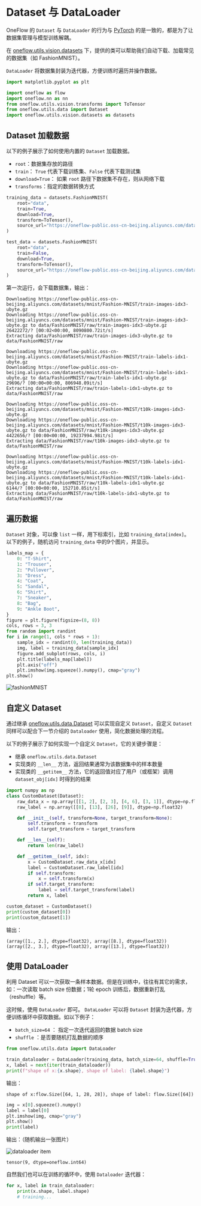 # Dataset 与 DataLoader

OneFlow 的 `Dataset` 与 `DataLoader` 的行为与 [PyTorch](https://pytorch.org/tutorials/beginner/basics/data_tutorial.html) 的是一致的，都是为了让数据集管理与模型训练解耦。

在 [oneflow.utils.vision.datasets](https://oneflow.readthedocs.io/en/master/utils.html#module-oneflow.utils.vision.datasets) 下，提供的类可以帮助我们自动下载、加载常见的数据集（如 FashionMNIST）。

`DataLoader` 将数据集封装为迭代器，方便训练时遍历并操作数据。

```python
import matplotlib.pyplot as plt

import oneflow as flow
import oneflow.nn as nn
from oneflow.utils.vision.transforms import ToTensor
from oneflow.utils.data import Dataset
import oneflow.utils.vision.datasets as datasets
```

## Dataset 加载数据

以下的例子展示了如何使用内置的 `Dataset` 加载数据。

- `root`：数据集存放的路径
- `train`： `True` 代表下载训练集、`False` 代表下载测试集
- `download=True`： 如果 `root` 路径下数据集不存在，则从网络下载
- `transforms`：指定的数据转换方式


```python
training_data = datasets.FashionMNIST(
    root="data",
    train=True,
    download=True,
    transform=ToTensor(),
    source_url="https://oneflow-public.oss-cn-beijing.aliyuncs.com/datasets/mnist/Fashion-MNIST/",
)

test_data = datasets.FashionMNIST(
    root="data",
    train=False,
    download=True,
    transform=ToTensor(),
    source_url="https://oneflow-public.oss-cn-beijing.aliyuncs.com/datasets/mnist/Fashion-MNIST/",
)
```

第一次运行，会下载数据集，输出：

```text
Downloading https://oneflow-public.oss-cn-beijing.aliyuncs.com/datasets/mnist/Fashion-MNIST/train-images-idx3-ubyte.gz
Downloading https://oneflow-public.oss-cn-beijing.aliyuncs.com/datasets/mnist/Fashion-MNIST/train-images-idx3-ubyte.gz to data/FashionMNIST/raw/train-images-idx3-ubyte.gz
26422272/? [00:02<00:00, 8090800.72it/s]
Extracting data/FashionMNIST/raw/train-images-idx3-ubyte.gz to data/FashionMNIST/raw

Downloading https://oneflow-public.oss-cn-beijing.aliyuncs.com/datasets/mnist/Fashion-MNIST/train-labels-idx1-ubyte.gz
Downloading https://oneflow-public.oss-cn-beijing.aliyuncs.com/datasets/mnist/Fashion-MNIST/train-labels-idx1-ubyte.gz to data/FashionMNIST/raw/train-labels-idx1-ubyte.gz
29696/? [00:00<00:00, 806948.09it/s]
Extracting data/FashionMNIST/raw/train-labels-idx1-ubyte.gz to data/FashionMNIST/raw

Downloading https://oneflow-public.oss-cn-beijing.aliyuncs.com/datasets/mnist/Fashion-MNIST/t10k-images-idx3-ubyte.gz
Downloading https://oneflow-public.oss-cn-beijing.aliyuncs.com/datasets/mnist/Fashion-MNIST/t10k-images-idx3-ubyte.gz to data/FashionMNIST/raw/t10k-images-idx3-ubyte.gz
4422656/? [00:00<00:00, 19237994.98it/s]
Extracting data/FashionMNIST/raw/t10k-images-idx3-ubyte.gz to data/FashionMNIST/raw

Downloading https://oneflow-public.oss-cn-beijing.aliyuncs.com/datasets/mnist/Fashion-MNIST/t10k-labels-idx1-ubyte.gz
Downloading https://oneflow-public.oss-cn-beijing.aliyuncs.com/datasets/mnist/Fashion-MNIST/t10k-labels-idx1-ubyte.gz to data/FashionMNIST/raw/t10k-labels-idx1-ubyte.gz
6144/? [00:00<00:00, 152710.85it/s]
Extracting data/FashionMNIST/raw/t10k-labels-idx1-ubyte.gz to data/FashionMNIST/raw
```

## 遍历数据

`Dataset` 对象，可以像 `list` 一样，用下标索引，比如 `training_data[index]`。
以下的例子，随机访问 `training_data` 中的9个图片，并显示。

```python
labels_map = {
    0: "T-Shirt",
    1: "Trouser",
    2: "Pullover",
    3: "Dress",
    4: "Coat",
    5: "Sandal",
    6: "Shirt",
    7: "Sneaker",
    8: "Bag",
    9: "Ankle Boot",
}
figure = plt.figure(figsize=(8, 8))
cols, rows = 3, 3
from random import randint
for i in range(1, cols * rows + 1):
    sample_idx = randint(0, len(training_data))
    img, label = training_data[sample_idx]
    figure.add_subplot(rows, cols, i)
    plt.title(labels_map[label])
    plt.axis("off")
    plt.imshow(img.squeeze().numpy(), cmap="gray")
plt.show()
```

![fashionMNIST](./imgs/fashionMNIST.png)

## 自定义 Dataset

通过继承 [oneflow.utils.data.Dataset](https://oneflow.readthedocs.io/en/master/utils.html?highlight=oneflow.utils.data.Dataset#oneflow.utils.data.Dataset) 可以实现自定义 `Dataset`，自定义 `Dataset` 同样可以配合下一节介绍的 `Dataloader` 使用，简化数据处理的流程。

以下的例子展示了如何实现一个自定义 `Dataset`，它的关键步骤是：

- 继承 `oneflow.utils.data.Dataset`
- 实现类的 `__len__` 方法，返回结果通常为该数据集中的样本数量
- 实现类的 `__getitem__` 方法，它的返回值对应了用户（或框架）调用 `dataset_obj[idx]` 时得到的结果

```python
import numpy as np
class CustomDataset(Dataset):
    raw_data_x = np.array([[1, 2], [2, 3], [4, 6], [3, 1]], dtype=np.float32)
    raw_label = np.array([[8], [13], [26], [9]], dtype=np.float32)

    def __init__(self, transform=None, target_transform=None):
        self.transform = transform
        self.target_transform = target_transform

    def __len__(self):
        return len(raw_label)

    def __getitem__(self, idx):
        x = CustomDataset.raw_data_x[idx]
        label = CustomDataset.raw_label[idx]
        if self.transform:
            x = self.transform(x)
        if self.target_transform:
            label = self.target_transform(label)
        return x, label

custom_dataset = CustomDataset()
print(custom_dataset[0])
print(custom_dataset[1])
```

输出：

```text
(array([1., 2.], dtype=float32), array([8.], dtype=float32))
(array([2., 3.], dtype=float32), array([13.], dtype=float32))
```

## 使用 DataLoader

利用 Dataset 可以一次获取一条样本数据。但是在训练中，往往有其它的需求，如：一次读取 batch size 份数据；1轮 epoch 训练后，数据重新打乱（reshuffle）等。

这时候，使用 `DataLoader` 即可。 `DataLoader` 可以将 `Dataset` 封装为迭代器，方便训练循环中获取数据。如以下例子：

- `batch_size=64` ： 指定一次迭代返回的数据 batch size
- `shuffle` ：是否要随机打乱数据的顺序

```python
from oneflow.utils.data import DataLoader

train_dataloader = DataLoader(training_data, batch_size=64, shuffle=True)
x, label = next(iter(train_dataloader))
print(f"shape of x:{x.shape}, shape of label: {label.shape}")
```

输出：
```text
shape of x:flow.Size([64, 1, 28, 28]), shape of label: flow.Size([64])
```

```python
img = x[0].squeeze().numpy()
label = label[0]
plt.imshow(img, cmap="gray")
plt.show()
print(label)
```

输出：（随机输出一张图片）

![dataloader item](./imgs/dataloader_item.png)

```text
tensor(9, dtype=oneflow.int64)
```

自然我们也可以在训练的循环中，使用 `Dataloader` 迭代器：

```python
for x, label in train_dataloader:
    print(x.shape, label.shape)
    # training...
```
